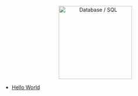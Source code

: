 <p align="center">
<img src="https://img.icons8.com/fluency/240/null/r-project.png" title = "Database / SQL" height='200'></p>
<!-- comments -→

<h1 align="center"> R PROGRAMMING </h1>

<!-- --------------------------------------------------- -->


* [Hello World](https://github.com/004Ajay/R/blob/main/HelloWorld.r)

<!-- ---------------------------------------------------

---

## LAB Experiments

* [Exp 1 → Database Schema & ER Diagram](https://github.com/004Ajay/SQL/blob/main/EXP1_DB_Schema_ER_Diag.md)

* [Exp 2 → Familiarization of DDL Commands](https://github.com/004Ajay/SQL/blob/main/EXP2_DDL_Commands.sql)

* [Exp 3 → Familiarization of DML Commands](https://github.com/004Ajay/SQL/blob/main/EXP3_DML_Commands.sql)

* [Exp 4 → DML & DDL Commands](https://github.com/004Ajay/SQL/blob/main/EXP4_DMLDDLCmds.sql)

* [Exp 5 → PL/SQL(Rough & Fair)](https://github.com/004Ajay/SQL/blob/main/EXP5_PL_SQL.sql)

* [Exp 6 → Function, Procedure, Trigger (PL/SQL)](https://github.com/004Ajay/SQL/blob/main/EXP7_Procedure_Trigger.sql)

* [Exp 7 → Cursor (PL/SQL)](https://github.com/004Ajay/SQL/blob/main/EXP6_Cursor.sql)

* [Exp 8 → Views](https://github.com/004Ajay/SQL/blob/main/views.sql)

* [Exp 9 → Exceptions (PL/SQL)](https://github.com/004Ajay/SQL/blob/main/exceptions.sql)

* [Exp 10 → RDBMS Built-in Functions](https://github.com/004Ajay/SQL/blob/main/rdbmsbuiltinfuncs.md)



---

## Programs

* [Create Database](https://github.com/004Ajay/SQL/blob/main/CreateDB.sql)

* [Create Table](https://github.com/004Ajay/SQL/blob/main/CreateTable.sql)

* [Describe Table](https://github.com/004Ajay/SQL/blob/main/DescribeTable.sql)

* [Insert Values](https://github.com/004Ajay/SQL/blob/main/InsertValues.sql)

* [Select Values](https://github.com/004Ajay/SQL/blob/main/SelectValues.sql)

* [Updating Values](https://github.com/004Ajay/SQL/blob/main/UpdatingValues.sql)

* [Adding Column](https://github.com/004Ajay/SQL/blob/main/AddingColumn.sql)

* [Count Distinct Values](https://github.com/004Ajay/SQL/blob/main/CountDistinct.sql)

* [Finding Max Value](https://github.com/004Ajay/SQL/blob/main/MaxValue.sql)

* [Ordering Descending or Ascending](https://github.com/004Ajay/SQL/blob/main/OrderByDescAsc.sql)

* [PL/SQL Experiments](https://github.com/004Ajay/SQL/blob/main/EXP5_PL_SQL.sql)

---

## SQL Plus Installation (with exe file & image)

* [SQL PLUS](https://github.com/004Ajay/SQL/tree/main/SQL%20PLUS#Quick-Navigation)

-->